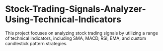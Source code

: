 # Stock-Trading-Signals-Analyzer-Using-Technical-Indicators
This project focuses on analyzing stock trading signals by utilizing a range of technical indicators, including SMA, MACD, RSI, EMA, and custom candlestick pattern strategies.
